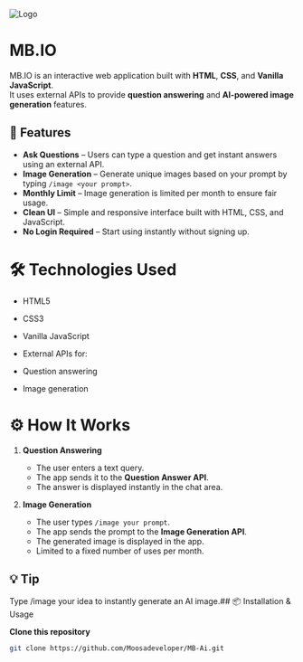 
![Logo](https://mbai.vercel.app/logo.jpg)

# MB.IO

MB.IO is an interactive web application built with **HTML**, **CSS**, and **Vanilla JavaScript**.  
It uses external APIs to provide **question answering** and **AI-powered image generation** features.

## 🚀 Features

- **Ask Questions** – Users can type a question and get instant answers using an external API.
- **Image Generation** – Generate unique images based on your prompt by typing `/image <your prompt>`.
- **Monthly Limit** – Image generation is limited per month to ensure fair usage.
- **Clean UI** – Simple and responsive interface built with HTML, CSS, and JavaScript.
- **No Login Required** – Start using instantly without signing up.

# 🛠️ Technologies Used
- HTML5

- CSS3

- Vanilla JavaScript

-  External APIs for:

- Question answering

- Image generation

# ⚙️ How It Works

1. **Question Answering**
   - The user enters a text query.
   - The app sends it to the **Question Answer API**.
   - The answer is displayed instantly in the chat area.

2. **Image Generation**
   - The user types `/image your prompt`.
   - The app sends the prompt to the **Image Generation API**.
   - The generated image is displayed in the app.
   - Limited to a fixed number of uses per month.


## 💡 Tip

Type /image your idea to instantly generate an AI image.## 📦 Installation & Usage

 **Clone this repository**
   ```bash
   git clone https://github.com/Moosadeveloper/MB-Ai.git


